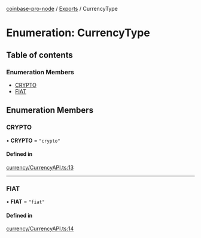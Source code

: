 [coinbase-pro-node](../README.md) / [Exports](../modules.md) / CurrencyType

# Enumeration: CurrencyType

## Table of contents

### Enumeration Members

- [CRYPTO](CurrencyType.md#crypto)
- [FIAT](CurrencyType.md#fiat)

## Enumeration Members

### CRYPTO

• **CRYPTO** = `"crypto"`

#### Defined in

[currency/CurrencyAPI.ts:13](https://github.com/bennycode/coinbase-pro-node/blob/01e6d53/src/currency/CurrencyAPI.ts#L13)

---

### FIAT

• **FIAT** = `"fiat"`

#### Defined in

[currency/CurrencyAPI.ts:14](https://github.com/bennycode/coinbase-pro-node/blob/01e6d53/src/currency/CurrencyAPI.ts#L14)
